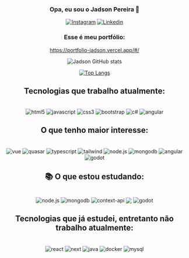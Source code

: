 <div align="center">

### Opa, eu sou o Jadson Pereira 👋



[![Instagram](https://img.shields.io/badge/Instagram-E4405F?style=for-the-badge&logo=instagram&logoColor=white)](http://https://www.instagram.com/p.jadsonn/)
[![Linkedin](https://img.shields.io/badge/LinkedIn-0077B5?style=for-the-badge&logo=linkedin&logoColor=white)](https://www.linkedin.com/in/jadson-pereira-a64421191/)

### Esse é meu portfólio: 
https://portfolio-jadson.vercel.app/#/

![Jadson GitHub stats](https://github-readme-stats.vercel.app/api?username=jadsow&show_icons=true&theme=dark)

[![Top Langs](https://github-readme-stats.vercel.app/api/top-langs/?username=jadsow&hide_progress=false&theme=dark)](https://github.com/anuraghazra/github-readme-stats)



## Tecnologias que trabalho atualmente:
   
 <div style="display: inline_block"><br/>
    <img align="center" src="https://img.shields.io/badge/HTML5-E34F26?style=for-the-badge&logo=html5&logoColor=white" alt="html5" />    
    <img align="center" src="https://img.shields.io/badge/JavaScript-323330?style=for-the-badge&logo=javascript&logoColor=F7DF1E" alt="javascript" />
    <img align="center" src="https://img.shields.io/badge/CSS3-1572B6?style=for-the-badge&logo=css3&logoColor=white" alt="css3" />  
    <img align="center" src="https://img.shields.io/badge/bootstrap-%238511FA.svg?style=for-the-badge&logo=bootstrap&logoColor=white" alt="bootstrap" />
    <img align="center" src="https://img.shields.io/badge/c%23-%23239120.svg?style=for-the-badge&logo=csharp&logoColor=white" alt="c#" />
    <img align="center" src="https://img.shields.io/badge/angular-%23DD0031.svg?style=for-the-badge&logo=angular&logoColor=white" alt="angular" />    
</div>
    

## O que tenho maior interesse:
 <div style="display: inline_block"><br/>
   <img align="center" src="https://img.shields.io/badge/Vue.js-35495E?style=for-the-badge&logo=vue.js&logoColor=4FC08D" alt="vue" />
   <img align="center" src="https://img.shields.io/badge/Quasar-1976D2?style=for-the-badge&logo=quasar&logoColor=white" alt="quasar" />
<!--    <img align="center" src="https://img.shields.io/badge/JavaScript-323330?style=for-the-badge&logo=javascript&logoColor=F7DF1E" alt="javascript" /> -->
   <img align="center" src="https://img.shields.io/badge/typescript-%23007ACC.svg?style=for-the-badge&logo=typescript&logoColor=white" alt="typescript" />
   <img align="center" src="https://img.shields.io/badge/tailwindcss-%2338B2AC.svg?style=for-the-badge&logo=tailwind-css&logoColor=white" alt="tailwind" />  
   <img align="center" src="https://img.shields.io/badge/node.js-6DA55F?style=for-the-badge&logo=node.js&logoColor=white" alt="node.js" />
   <img align="center" src="https://img.shields.io/badge/MongoDB-%234ea94b.svg?style=for-the-badge&logo=mongodb&logoColor=white" alt="mongodb" />
   <img align="center" src="https://img.shields.io/badge/angular-%23DD0031.svg?style=for-the-badge&logo=angular&logoColor=white" alt="angular" />   
<!--    <img align="center" src="https://img.shields.io/badge/docker-%230db7ed.svg?style=for-the-badge&logo=docker&logoColor=white" />   -->
   <img align="center" src="https://img.shields.io/badge/GODOT-%23FFFFFF.svg?style=for-the-badge&logo=godot-engine" alt="godot" />  
</div>

## 📚 O que estou estudando:

<div style="display: inline_block"><br/>   
<!--    <img align="center" src="https://img.shields.io/badge/angular-%23DD0031.svg?style=for-the-badge&logo=angular&logoColor=white" alt="angular" /> -->
   <img align="center" src="https://img.shields.io/badge/node.js-6DA55F?style=for-the-badge&logo=node.js&logoColor=white" alt="node.js" />
   <img align="center" src="https://img.shields.io/badge/MongoDB-%234ea94b.svg?style=for-the-badge&logo=mongodb&logoColor=white" alt="mongodb" />
<!--    <img align="center" src="https://img.shields.io/badge/Flutter-%2302569B.svg?style=for-the-badge&logo=Flutter&logoColor=white" alt="flutter" /> -->
<!--    <img align="center" src="https://img.shields.io/badge/dart-%230175C2.svg?style=for-the-badge&logo=dart&logoColor=white" alt="dart" />    -->
<!--    <img align="center" src="https://img.shields.io/badge/react-%2320232a.svg?style=for-the-badge&logo=react&logoColor=%2361DAFB" alt="react" />    -->
   <img align="center" src="https://img.shields.io/badge/Context--Api-000000?style=for-the-badge&logo=react" alt="context-api" />   
   <img align="center" src="https://img.shields.io/badge/docker-%230db7ed.svg?style=for-the-badge&logo=docker&logoColor=white" />   
<!--     <img align="center" src="https://img.shields.io/badge/.NET-5C2D91?style=for-the-badge&logo=.net&logoColor=white" alt=".net" /> -->
<!--     <img align="center" src="https://img.shields.io/badge/c%23-%23239120.svg?style=for-the-badge&logo=c-sharp&logoColor=white" alt="c#" /> -->
   <img align="center" src="https://img.shields.io/badge/GODOT-%23FFFFFF.svg?style=for-the-badge&logo=godot-engine" alt="godot" />  
 </div>   
   
   
## Tecnologias que já estudei, entretanto não trabalho atualmente:
<div style="display: inline_block"><br/>
   <img align="center" src="https://img.shields.io/badge/React-20232A?style=for-the-badge&logo=react&logoColor=61DAFB" alt="react" />
   <img align="center" src="https://img.shields.io/badge/Next-black?style=for-the-badge&logo=next.js&logoColor=white" alt="next" />       
   <img align="center" src="https://img.shields.io/badge/java-%23ED8B00.svg?style=for-the-badge&logo=openjdk&logoColor=white" alt="java" />
   <img align="center" src="https://img.shields.io/badge/docker-%230db7ed.svg?style=for-the-badge&logo=docker&logoColor=white" alt="docker" />
   <img align="center" src="https://img.shields.io/badge/mysql-%2300f.svg?style=for-the-badge&logo=mysql&logoColor=white" alt="mysql" />
</div>
    
    

    
